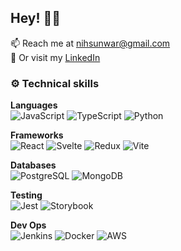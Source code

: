 ## Hey! 👋🏼

📫 Reach me at nihsunwar@gmail.com
<br>
💼 Or visit my [LinkedIn](https://www.linkedin.com/in/niharika-sunwar/)
<br>

### ⚙️ Technical skills

**Languages**
<br>
![JavaScript](https://img.shields.io/badge/javascript-ffe100?style=for-the-badge&logo=javascript&logoColor=black)
![TypeScript](https://img.shields.io/badge/typescript-blue?style=for-the-badge&logo=typescript&logoColor=white)
![Python](https://img.shields.io/badge/python-blue?style=for-the-badge&logo=python&logoColor=white)

**Frameworks**
<br>
![React](https://img.shields.io/badge/react-white?style=for-the-badge&logo=react&logoColor=00bbff)
![Svelte](https://img.shields.io/badge/svelte-red?style=for-the-badge&logo=svelte&logoColor=white)
![Redux](https://img.shields.io/badge/redux-a938ff?style=for-the-badge&logo=redux&logoColor=white)
![Vite](https://img.shields.io/badge/vite-a938ff?style=for-the-badge&logo=vite&logoColor=white)

**Databases**
<br>
![PostgreSQL](https://img.shields.io/badge/postgresql-0769AD?style=for-the-badge&logo=PostgreSQL&logoColor=white)
![MongoDB](https://img.shields.io/badge/mongodb-white?style=for-the-badge&logo=MongoDB&logoColor=green)

**Testing**
<br>
![Jest](https://img.shields.io/badge/jest-b53156?style=for-the-badge&logo=jest&logoColor=white)
![Storybook](https://img.shields.io/badge/storybook-ff006f?style=for-the-badge&logo=storybook&logoColor=white)

**Dev Ops**
<br>
![Jenkins](https://img.shields.io/badge/jenkins-b53131?style=for-the-badge&logo=jenkins&logoColor=white)
![Docker](https://img.shields.io/badge/docker-white?style=for-the-badge&logo=docker&logoColor=blue)
![AWS](https://img.shields.io/badge/aws-white?style=for-the-badge&logo=amazon&logoColor=orange)
